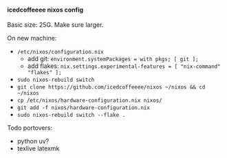 #### icedcoffeeee nixos config

Basic size: 25G. Make sure larger.

On new machine:
- `/etc/nixos/configuration.nix`
    - add git: `environment.systemPackages = with pkgs; [ git ];`
    - add flakes: `nix.settings.experimental-features = [ "nix-command" "flakes" ];`
- `sudo nixos-rebuild switch`
- `git clone https://github.com/icedcoffeeee/nixos ~/nixos && cd ~/nixos`
- `cp /etc/nixos/hardware-configuration.nix nixos/`
- `git add -f nixos/hardware-configuration.nix`
- `sudo nixos-rebuild switch --flake .`

Todo portovers:
- python uv?
- texlive latexmk

